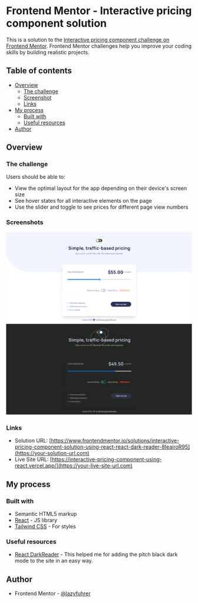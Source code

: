 # Frontend Mentor - Interactive pricing component solution

This is a solution to the [Interactive pricing component challenge on Frontend Mentor](https://www.frontendmentor.io/challenges/interactive-pricing-component-t0m8PIyY8). Frontend Mentor challenges help you improve your coding skills by building realistic projects. 

## Table of contents

- [Overview](#overview)
  - [The challenge](#the-challenge)
  - [Screenshot](#screenshot)
  - [Links](#links)
- [My process](#my-process)
  - [Built with](#built-with)
  - [Useful resources](#useful-resources)
- [Author](#author)

## Overview

### The challenge

Users should be able to:

- View the optimal layout for the app depending on their device's screen size
- See hover states for all interactive elements on the page
- Use the slider and toggle to see prices for different page view numbers

### Screenshots

![](./Screenshot-1.PNG)
![](./Screenshot-2.PNG)

### Links

- Solution URL: [https://www.frontendmentor.io/solutions/interactive-pricing-component-solution-using-react-react-dark-reader-8IeairoR95](https://your-solution-url.com)
- Live Site URL: [https://interactive-pricing-component-using-react.vercel.app/](https://your-live-site-url.com)

## My process

### Built with

- Semantic HTML5 markup
- [React](https://reactjs.org/) - JS library
- [Tailwind CSS](https://tailwindcss.com/) - For styles

### Useful resources

- [React DarkReader](https://www.npmjs.com/package/react-darkreader) - This helped me for adding the pitch black dark mode to the site in an easy way.

## Author

- Frontend Mentor - [@lazyfuhrer](https://www.frontendmentor.io/profile/lazyfuhrer)
